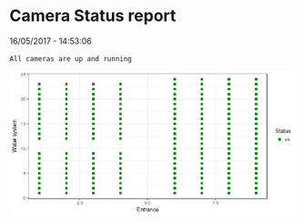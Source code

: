 Camera Status report
================
16/05/2017 - 14:53:06

    All cameras are up and running

![](camreport_files/figure-markdown_github/unnamed-chunk-2-1.png)

